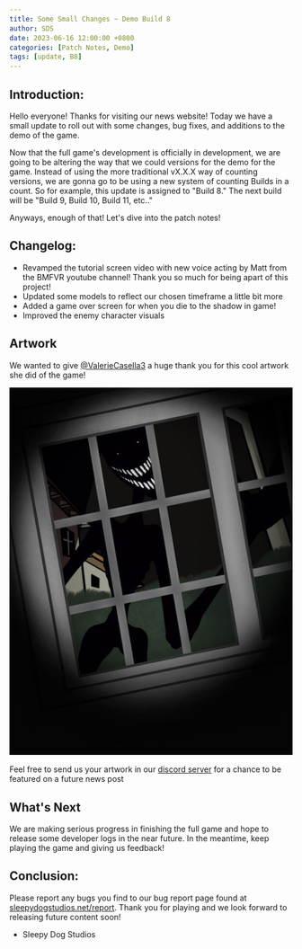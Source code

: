 ```yaml
---
title: Some Small Changes ~ Demo Build 8
author: SDS
date: 2023-06-16 12:00:00 +0800
categories: [Patch Notes, Demo]
tags: [update, B8]
---
```


## Introduction:

Hello everyone! Thanks for visiting our news website! Today we have a small update to roll out with some changes, bug fixes, and additions to the demo of the game.

Now that the full game's development is officially in development, we are going to be altering the way that we could versions for the demo for the game. Instead of using the more traditional vX.X.X way of counting versions, we are gonna go to be using a new system of counting Builds in a count. So for example, this update is assigned to "Build 8." The next build will be "Build 9, Build 10, Build 11, etc.."

Anyways, enough of that! Let's dive into the patch notes!

## Changelog:

- Revamped the tutorial screen video with new voice acting by Matt from the BMFVR youtube channel! Thank you so much for being apart of this project!
- Updated some models to reflect our chosen timeframe a little bit more
- Added a game over screen for when you die to the shadow in game!
- Improved the enemy character visuals

## Artwork

We wanted to give [@ValerieCasella3](https://twitter.com/ValerieCasella3) a huge thank you for this cool artwork she did of the game!

![Desktop View](/assets/images/posts/post7/artwork.png)

Feel free to send us your artwork in our [discord server](https://discord.gg/GUqhjBPVJ2) for a chance to be featured on a future news post

## What's Next

We are making serious progress in finishing the full game and hope to release some developer logs in the near future. In the meantime, keep playing the game and giving us feedback!

## Conclusion:

Please report any bugs you find to our bug report page found at [sleepydogstudios.net/report](https://www.sleepydogstudios.net/report). Thank you for playing and we look forward to releasing future content soon!

- Sleepy Dog Studios